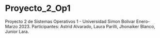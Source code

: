 # Proyecto_2_Op1
Proyecto 2 de Sistemas Operativos 1 - Universidad Simon Bolivar Enero-Marzo 2023. 
Participantes: Astrid Alvarado, Laura Parilli, Jhonaiker Blanco, Junior Lara.
